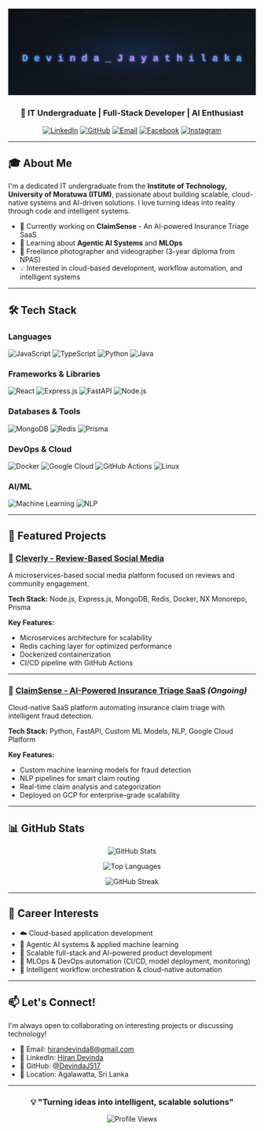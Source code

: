 <div align="center">



![Header](./profile-header.svg)


### 🚀 IT Undergraduate | Full-Stack Developer | AI Enthusiast

[![LinkedIn](https://img.shields.io/badge/LinkedIn-0077B5?style=for-the-badge&logo=linkedin&logoColor=white)](https://linkedin.com/in/hiran-devinda-656966263/)
[![GitHub](https://img.shields.io/badge/GitHub-100000?style=for-the-badge&logo=github&logoColor=white)](https://github.com/DevindaJ517)
[![Email](https://img.shields.io/badge/Email-D14836?style=for-the-badge&logo=gmail&logoColor=white)](mailto:hirandevinda8@gmail.com)
[![Facebook](https://img.shields.io/badge/Facebook-1877F2?style=for-the-badge&logo=facebook&logoColor=white)](https://www.facebook.com/hiran.devinda.5/)
[![Instagram](https://img.shields.io/badge/Instagram-E4405F?style=for-the-badge&logo=instagram&logoColor=white)](https://www.instagram.com/hiran_devinda/)

</div>

---

## 🎓 About Me

I'm a dedicated IT undergraduate from the **Institute of Technology, University of Moratuwa (ITUM)**, passionate about building scalable, cloud-native systems and AI-driven solutions. I love turning ideas into reality through code and intelligent systems.

- 🔭 Currently working on **ClaimSense** - An AI-powered Insurance Triage SaaS
- 🌱 Learning about **Agentic AI Systems** and **MLOps**
- 📸 Freelance photographer and videographer (3-year diploma from NPAS)
- 💡 Interested in cloud-based development, workflow automation, and intelligent systems

---

## 🛠️ Tech Stack

### Languages
![JavaScript](https://img.shields.io/badge/JavaScript-F7DF1E?style=for-the-badge&logo=javascript&logoColor=black)
![TypeScript](https://img.shields.io/badge/TypeScript-007ACC?style=for-the-badge&logo=typescript&logoColor=white)
![Python](https://img.shields.io/badge/Python-3776AB?style=for-the-badge&logo=python&logoColor=white)
![Java](https://img.shields.io/badge/Java-ED8B00?style=for-the-badge&logo=openjdk&logoColor=white)

### Frameworks & Libraries
![React](https://img.shields.io/badge/React-20232A?style=for-the-badge&logo=react&logoColor=61DAFB)
![Express.js](https://img.shields.io/badge/Express.js-404D59?style=for-the-badge)
![FastAPI](https://img.shields.io/badge/FastAPI-009688?style=for-the-badge&logo=fastapi&logoColor=white)
![Node.js](https://img.shields.io/badge/Node.js-43853D?style=for-the-badge&logo=node.js&logoColor=white)

### Databases & Tools
![MongoDB](https://img.shields.io/badge/MongoDB-4EA94B?style=for-the-badge&logo=mongodb&logoColor=white)
![Redis](https://img.shields.io/badge/Redis-DC382D?style=for-the-badge&logo=redis&logoColor=white)
![Prisma](https://img.shields.io/badge/Prisma-2D3748?style=for-the-badge&logo=prisma&logoColor=white)

### DevOps & Cloud
![Docker](https://img.shields.io/badge/Docker-2496ED?style=for-the-badge&logo=docker&logoColor=white)
![Google Cloud](https://img.shields.io/badge/Google_Cloud-4285F4?style=for-the-badge&logo=google-cloud&logoColor=white)
![GitHub Actions](https://img.shields.io/badge/GitHub_Actions-2088FF?style=for-the-badge&logo=github-actions&logoColor=white)
![Linux](https://img.shields.io/badge/Linux-FCC624?style=for-the-badge&logo=linux&logoColor=black)

### AI/ML
![Machine Learning](https://img.shields.io/badge/Machine_Learning-FF6F00?style=for-the-badge&logo=tensorflow&logoColor=white)
![NLP](https://img.shields.io/badge/NLP-00599C?style=for-the-badge&logo=python&logoColor=white)

---

## 🚀 Featured Projects

### 🔷 [Cleverly - Review-Based Social Media](https://github.com/thimiratk/Cleverly---Final-Project.git)
A microservices-based social media platform focused on reviews and community engagement.

**Tech Stack:** Node.js, Express.js, MongoDB, Redis, Docker, NX Monorepo, Prisma

**Key Features:**
- Microservices architecture for scalability
- Redis caching layer for optimized performance
- Dockerized containerization
- CI/CD pipeline with GitHub Actions

---

### 🔷 [ClaimSense - AI-Powered Insurance Triage SaaS](https://github.com/SasinduV0/Claim-Sense) *(Ongoing)*
Cloud-native SaaS platform automating insurance claim triage with intelligent fraud detection.

**Tech Stack:** Python, FastAPI, Custom ML Models, NLP, Google Cloud Platform

**Key Features:**
- Custom machine learning models for fraud detection
- NLP pipelines for smart claim routing
- Real-time claim analysis and categorization
- Deployed on GCP for enterprise-grade scalability

---

## 📊 GitHub Stats

<div align="center">
  
![GitHub Stats](https://github-readme-stats.vercel.app/api?username=DevindaJ517&show_icons=true&theme=tokyonight&hide_border=true&count_private=true)

![Top Languages](https://github-readme-stats.vercel.app/api/top-langs/?username=DevindaJ517&layout=compact&theme=tokyonight&hide_border=true)

![GitHub Streak](https://github-readme-streak-stats.herokuapp.com/?user=DevindaJ517&theme=tokyonight&hide_border=true)

</div>

---

## 🎯 Career Interests

- ☁️ Cloud-based application development
- 🤖 Agentic AI systems & applied machine learning
- 🔧 Scalable full-stack and AI-powered product development
- 🚀 MLOps & DevOps automation (CI/CD, model deployment, monitoring)
- 🔄 Intelligent workflow orchestration & cloud-native automation

---

## 📫 Let's Connect!

I'm always open to collaborating on interesting projects or discussing technology!

- 📧 Email: [hirandevinda8@gmail.com](mailto:hirandevinda8@gmail.com)
- 💼 LinkedIn: [Hiran Devinda](https://linkedin.com/in/hiran-devinda-656966263/)
- 🐙 GitHub: [@DevindaJ517](https://github.com/DevindaJ517)
- 📍 Location: Agalawatta, Sri Lanka

---

<div align="center">
  
### 💡 "Turning ideas into intelligent, scalable solutions"

![Profile Views](https://komarev.com/ghpvc/?username=DevindaJ517&color=blueviolet&style=for-the-badge)

</div>
